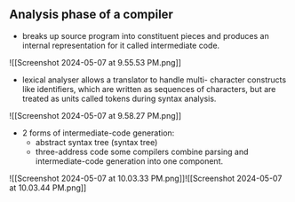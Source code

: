 Analysis phase of a compiler
---
- breaks up source program into constituent pieces and produces an internal representation for it called intermediate code.



![[Screenshot 2024-05-07 at 9.55.53 PM.png]]
-  lexical analyser allows a translator to handle multi- character constructs like identifiers, which are written as sequences of characters, but are treated as units called tokens during syntax analysis.



![[Screenshot 2024-05-07 at 9.58.27 PM.png]]
- 2 forms of intermediate-code generation:
	- abstract syntax tree (syntax tree)
	- three-address code
	some compilers combine parsing and intermediate-code generation into one component.



![[Screenshot 2024-05-07 at 10.03.33 PM.png]]![[Screenshot 2024-05-07 at 10.03.44 PM.png]]